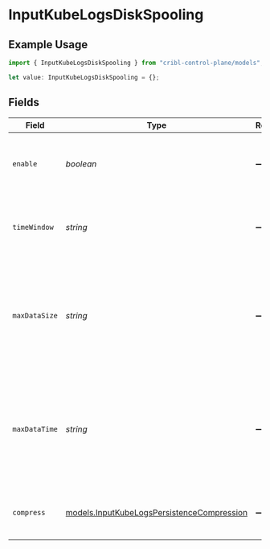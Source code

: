 # InputKubeLogsDiskSpooling

## Example Usage

```typescript
import { InputKubeLogsDiskSpooling } from "cribl-control-plane/models";

let value: InputKubeLogsDiskSpooling = {};
```

## Fields

| Field                                                                                                           | Type                                                                                                            | Required                                                                                                        | Description                                                                                                     |
| --------------------------------------------------------------------------------------------------------------- | --------------------------------------------------------------------------------------------------------------- | --------------------------------------------------------------------------------------------------------------- | --------------------------------------------------------------------------------------------------------------- |
| `enable`                                                                                                        | *boolean*                                                                                                       | :heavy_minus_sign:                                                                                              | Spool events on disk for Cribl Edge and Search. Default is disabled.                                            |
| `timeWindow`                                                                                                    | *string*                                                                                                        | :heavy_minus_sign:                                                                                              | Time period for grouping spooled events. Default is 10m.                                                        |
| `maxDataSize`                                                                                                   | *string*                                                                                                        | :heavy_minus_sign:                                                                                              | Maximum disk space that can be consumed before older buckets are deleted. Examples: 420MB, 4GB. Default is 1GB. |
| `maxDataTime`                                                                                                   | *string*                                                                                                        | :heavy_minus_sign:                                                                                              | Maximum amount of time to retain data before older buckets are deleted. Examples: 2h, 4d. Default is 24h.       |
| `compress`                                                                                                      | [models.InputKubeLogsPersistenceCompression](../models/inputkubelogspersistencecompression.md)                  | :heavy_minus_sign:                                                                                              | Data compression format. Default is gzip.                                                                       |